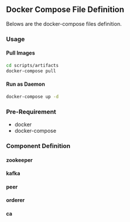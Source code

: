 ## Docker Compose File Definition 

Belows are the docker-compose files definition.


### Usage

#### Pull Images
```bash
cd scripts/artifacts
docker-compose pull
```

#### Run as Daemon
```bash
docker-compose up -d
```

### Pre-Requirement

- docker
- docker-compose

### Component Definition

#### zookeeper

#### kafka

#### peer

#### orderer

#### ca
